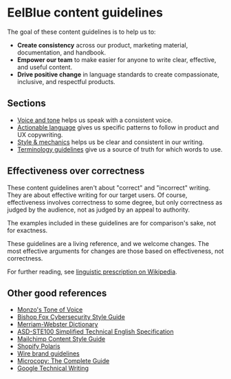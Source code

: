 # EelBlue content guidelines

The goal of these content guidelines is to help us to:

-   **Create consistency** across our product, marketing material, documentation, and handbook.
-   **Empower our team** to make easier for anyone to write clear, effective, and useful content.
-   **Drive positive change** in language standards to create compassionate, inclusive, and respectful products.

## Sections

-   [Voice and tone](./voice_and_tone.md) helps us speak with a consistent voice.
-   [Actionable language](./actionable_language.md) gives us specific patterns to follow in product and UX copywriting.
-   [Style & mechanics](./style_and_mechanics.md) helps us be clear and consistent in our writing.
-   [Terminology guidelines](./terminology_guidelines.md) give us a source of truth for which words to use.

## Effectiveness over correctness

These content guidelines aren't about "correct" and "incorrect" writing. They are about effective writing for our target users. Of course, effectiveness involves correctness to some degree, but only correctness as judged by the audience, not as judged by an appeal to authority.

The examples included in these guidelines are for comparison's sake, not for exactness.

These guidelines are a living reference, and we welcome changes. The most effective arguments for changes are those based on effectiveness, not correctness.

For further reading, see [linguistic prescription on Wikipedia](https://en.wikipedia.org/wiki/Linguistic_prescription).

## Other good references

-   [Monzo's Tone of Voice](https://monzo.com/tone-of-voice/)
-   [Bishop Fox Cybersecurity Style Guide](https://www.bishopfox.com/cybersecurity-style-guide/)
-   [Merriam-Webster Dictionary](https://www.merriam-webster.com/)
-   [ASD-STE100 Simplified Technical English Specification](http://asd-ste100.org/)
-   [Mailchimp Content Style Guide](https://styleguide.mailchimp.com/)
-   [Shopify Polaris](https://polaris.shopify.com/)
-   [Wire brand guidelines](https://brand-http.wire.com/text/tone-of-voice)
-   [Microcopy: The Complete Guide](https://www.microcopybook.com/)
-   [Google Technical Writing](https://developers.google.com/tech-writing/overview)

